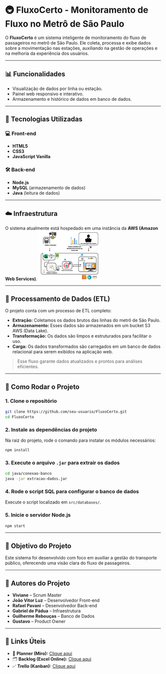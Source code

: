 # 🚇 FluxoCerto - Monitoramento de Fluxo no Metrô de São Paulo

O **FluxoCerto** é um sistema inteligente de monitoramento do fluxo de passageiros no metrô de São Paulo. Ele coleta, processa e exibe dados sobre a movimentação nas estações, auxiliando na gestão de operações e na melhoria da experiência dos usuários.

---

## 📊 Funcionalidades

- Visualização de dados por linha ou estação.
- Painel web responsivo e interativo.
- Armazenamento e histórico de dados em banco de dados.

---

## 🧰 Tecnologias Utilizadas

### 💻 Front-end
- **HTML5**
- **CSS3**
- **JavaScript Vanilla**

### 🛠️ Back-end
- **Node.js**
- **MySQL** (armazenamento de dados)
- **Java** (leitura de dados)

---

## ☁️ Infraestrutura

O sistema atualmente está hospedado em uma instância da **AWS (Amazon Web Services)**.
<img src="Documentos/ArquiteturaSolucao/ArquiteturaSolucao-FluxoCerto.png" alt="Imagem da arquitetura do sistema" width="200">

---

## 🧪 Processamento de Dados (ETL)

O projeto conta com um processo de ETL completo:

- **Extração:** Coletamos os dados brutos das linhas do metrô de São Paulo.
- **Armazenamento:** Esses dados são armazenados em um bucket S3 AWS (Data Lake).
- **Transformação:** Os dados são limpos e estruturados para facilitar o uso.
- **Carga:** Os dados transformados são carregados em um banco de dados relacional para serem exibidos na aplicação web.

>Esse fluxo garante dados atualizados e prontos para análises eficientes.

---

## 🔧 Como Rodar o Projeto

### 1. Clone o repositório

```bash
git clone https://github.com/seu-usuario/FluxoCerto.git
cd FluxoCerto
```

### 2. Instale as dependências do projeto

Na raiz do projeto, rode o comando para instalar os módulos necessários:

```bash
npm install
```

### 3. Execute o arquivo `.jar` para extrair os dados

```bash
cd java/conexao-banco
java -jar extracao-dados.jar
```

### 4. Rode o script SQL para configurar o banco de dados

Execute o script localizado em `src/databases/`.

### 5. Inicie o servidor Node.js

```bash
npm start
```

---

## 🚀 Objetivo do Projeto

Este sistema foi desenvolvido com foco em auxiliar a gestão do transporte público, oferecendo uma visão clara do fluxo de passageiros.

---

## 👥 Autores do Projeto

- **Viviane** – Scrum Master  
- **João Vitor Luz** – Desenvolvedor Front-end  
- **Rafael Pavani** – Desenvolvedor Back-end  
- **Gabriel de Pádua** – Infraestrutura  
- **Guilherme Rebouças** – Banco de Dados  
- **Gustavo** – Product Owner  

---

## 🔗 Links Úteis

- 📌 **Planner (Miro):** [Clique aqui](https://miro.com/app/board/uXjVITExIkE=/)
- 🗂️ **Backlog (Excel Online):** [Clique aqui](https://bandteccom-my.sharepoint.com/:x:/g/personal/viviane_santos_sptech_school/EQ5FbnlDBcpFnK5Slh18lgMBHZb7KZhylR-mb_dmGqfBrg?e=beqnkh)
- ✅ **Trello (Kanban):** [Clique aqui](https://trello.com/b/NAJkOgH3/fluxo-certo-pi)

